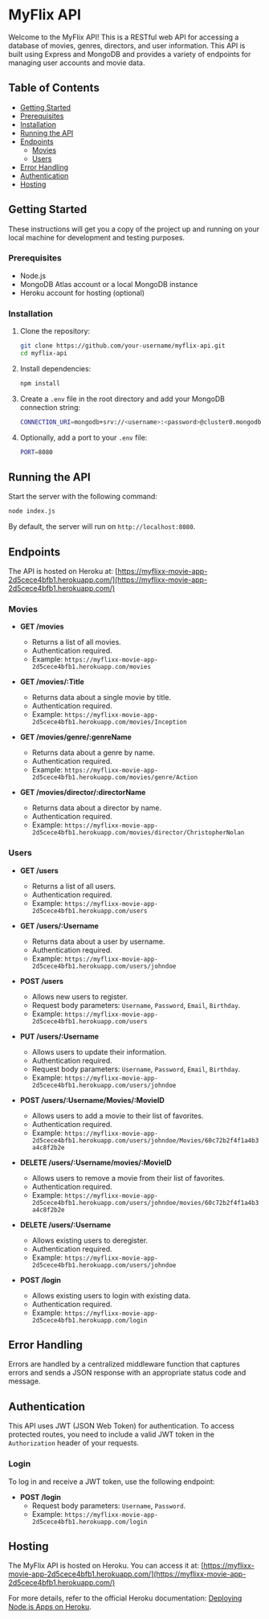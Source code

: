 # MyFlix API

Welcome to the MyFlix API! This is a RESTful web API for accessing a database of movies, genres, directors, and user information. This API is built using Express and MongoDB and provides a variety of endpoints for managing user accounts and movie data.

## Table of Contents

- [Getting Started](#getting-started)
- [Prerequisites](#prerequisites)
- [Installation](#installation)
- [Running the API](#running-the-api)
- [Endpoints](#endpoints)
  - [Movies](#movies)
  - [Users](#users)
- [Error Handling](#error-handling)
- [Authentication](#authentication)
- [Hosting](#hosting)

## Getting Started

These instructions will get you a copy of the project up and running on your local machine for development and testing purposes.

### Prerequisites

- Node.js
- MongoDB Atlas account or a local MongoDB instance
- Heroku account for hosting (optional)

### Installation

1. Clone the repository:

   ```sh
   git clone https://github.com/your-username/myflix-api.git
   cd myflix-api
   ```

2. Install dependencies:

   ```sh
   npm install
   ```

3. Create a `.env` file in the root directory and add your MongoDB connection string:

   ```sh
   CONNECTION_URI=mongodb+srv://<username>:<password>@cluster0.mongodb.net/myFlixDB?retryWrites=true&w=majority
   ```

4. Optionally, add a port to your `.env` file:
   ```sh
   PORT=8080
   ```

## Running the API

Start the server with the following command:

```sh
node index.js
```

By default, the server will run on `http://localhost:8080`.

## Endpoints

The API is hosted on Heroku at: [https://myflixx-movie-app-2d5cece4bfb1.herokuapp.com/](https://myflixx-movie-app-2d5cece4bfb1.herokuapp.com/)

### Movies

- **GET /movies**

  - Returns a list of all movies.
  - Authentication required.
  - Example: `https://myflixx-movie-app-2d5cece4bfb1.herokuapp.com/movies`

- **GET /movies/:Title**

  - Returns data about a single movie by title.
  - Authentication required.
  - Example: `https://myflixx-movie-app-2d5cece4bfb1.herokuapp.com/movies/Inception`

- **GET /movies/genre/:genreName**

  - Returns data about a genre by name.
  - Authentication required.
  - Example: `https://myflixx-movie-app-2d5cece4bfb1.herokuapp.com/movies/genre/Action`

- **GET /movies/director/:directorName**
  - Returns data about a director by name.
  - Authentication required.
  - Example: `https://myflixx-movie-app-2d5cece4bfb1.herokuapp.com/movies/director/ChristopherNolan`

### Users

- **GET /users**

  - Returns a list of all users.
  - Authentication required.
  - Example: `https://myflixx-movie-app-2d5cece4bfb1.herokuapp.com/users`

- **GET /users/:Username**

  - Returns data about a user by username.
  - Authentication required.
  - Example: `https://myflixx-movie-app-2d5cece4bfb1.herokuapp.com/users/johndoe`

- **POST /users**

  - Allows new users to register.
  - Request body parameters: `Username`, `Password`, `Email`, `Birthday`.
  - Example: `https://myflixx-movie-app-2d5cece4bfb1.herokuapp.com/users`

- **PUT /users/:Username**

  - Allows users to update their information.
  - Authentication required.
  - Request body parameters: `Username`, `Password`, `Email`, `Birthday`.
  - Example: `https://myflixx-movie-app-2d5cece4bfb1.herokuapp.com/users/johndoe`

- **POST /users/:Username/Movies/:MovieID**

  - Allows users to add a movie to their list of favorites.
  - Authentication required.
  - Example: `https://myflixx-movie-app-2d5cece4bfb1.herokuapp.com/users/johndoe/Movies/60c72b2f4f1a4b3a4c8f2b2e`

- **DELETE /users/:Username/movies/:MovieID**

  - Allows users to remove a movie from their list of favorites.
  - Authentication required.
  - Example: `https://myflixx-movie-app-2d5cece4bfb1.herokuapp.com/users/johndoe/movies/60c72b2f4f1a4b3a4c8f2b2e`

- **DELETE /users/:Username**
  - Allows existing users to deregister.
  - Authentication required.
  - Example: `https://myflixx-movie-app-2d5cece4bfb1.herokuapp.com/users/johndoe`
 
- **POST /login**
  - Allows existing users to login with existing data.
  - Authentication required.
  - Example: `https://myflixx-movie-app-2d5cece4bfb1.herokuapp.com/login`

## Error Handling

Errors are handled by a centralized middleware function that captures errors and sends a JSON response with an appropriate status code and message.

## Authentication

This API uses JWT (JSON Web Token) for authentication. To access protected routes, you need to include a valid JWT token in the `Authorization` header of your requests.

### Login

To log in and receive a JWT token, use the following endpoint:

- **POST /login**
  - Request body parameters: `Username`, `Password`.
  - Example: `https://myflixx-movie-app-2d5cece4bfb1.herokuapp.com/login`

## Hosting

The MyFlix API is hosted on Heroku. You can access it at: [https://myflixx-movie-app-2d5cece4bfb1.herokuapp.com/](https://myflixx-movie-app-2d5cece4bfb1.herokuapp.com/)

For more details, refer to the official Heroku documentation: [Deploying Node.js Apps on Heroku](https://devcenter.heroku.com/articles/deploying-nodejs).
